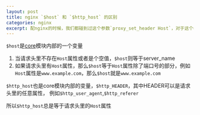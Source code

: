 ```yaml
---
layout: post
title: nginx `$host` 和 `$http_host` 的区别
categories: nginx
excerpt: 配nginx的时候，我们都碰到过这个参数`proxy_set_header Host`，对于这个参数的值网上一般有两种，$host和$http_host，这两个值究竟有啥区别呢？
---
```



`$host`是[core](http://nginx.org/en/docs/http/ngx_http_core_module.html)模块内部的一个变量

1. 当请求头里不存在`Host`属性或者是个空值，`$host`则等于server_name
2. 如果请求头里有`Host`属性，那么`$host`等于`Host`属性除了端口号的部分，例如`Host`属性是`www.example.com`，那么`$host`就是`www.example.com`

`$http_host`也是core模块内部的变量，`$http_HEADER`，其中HEADER可以是请求头里的任意属性，
例如`$http_user_agent`,`$http_referer`

所以`$http_host`总是等于请求头里的`Host`属性

